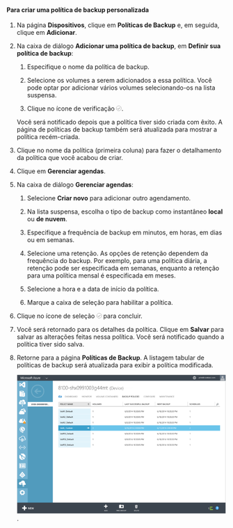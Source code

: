 
<!--author=SharS last changed: 9/15/15-->


#### Para criar uma política de backup personalizada

1. Na página **Dispositivos**, clique em **Políticas de Backup** e, em seguida, clique em **Adicionar**.

2. Na caixa de diálogo **Adicionar uma política de backup**, em **Definir sua política de backup**:

    1. Especifique o nome da política de backup.

    2. Selecione os volumes a serem adicionados a essa política. Você pode optar por adicionar vários volumes selecionando-os na lista suspensa.

    3. Clique no ícone de verificação ![ícone de verificação](./media/storsimple-add-backup-policy/HCS_CheckIcon-include.png).

     Você será notificado depois que a política tiver sido criada com êxito. A página de políticas de backup também será atualizada para mostrar a política recém-criada.

4. Clique no nome da política (primeira coluna) para fazer o detalhamento da política que você acabou de criar.

5. Clique em **Gerenciar agendas**.

6. Na caixa de diálogo **Gerenciar agendas**:

    1. Selecione **Criar novo** para adicionar outro agendamento.

    2. Na lista suspensa, escolha o tipo de backup como instantâneo **local** ou **de nuvem**.

    3. Especifique a frequência de backup em minutos, em horas, em dias ou em semanas.

    4. Selecione uma retenção. As opções de retenção dependem da frequência do backup. Por exemplo, para uma política diária, a retenção pode ser especificada em semanas, enquanto a retenção para uma política mensal é especificada em meses.
 
    5. Selecione a hora e a data de início da política.

    6. Marque a caixa de seleção para habilitar a política.

7. Clique no ícone de seleção ![ícone de verificação](./media/storsimple-add-backup-policy/HCS_CheckIcon-include.png) para concluir.

8. Você será retornado para os detalhes da política. Clique em **Salvar** para salvar as alterações feitas nessa política. Você será notificado quando a política tiver sido salva.

9. Retorne para a página **Políticas de Backup**. A listagem tabular de políticas de backup será atualizada para exibir a política modificada.

    ![Política de backup personalizada](./media/storsimple-create-custom-backup-policy/HCS_CustomBackupPolicyM-include.png).

<!---HONumber=Oct15_HO3-->